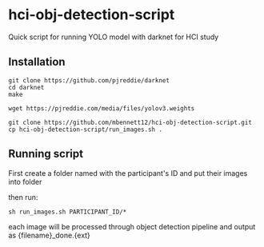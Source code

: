 # hci-obj-detection-script
Quick script for running YOLO model with darknet for HCI study

## Installation
```
git clone https://github.com/pjreddie/darknet
cd darknet
make

wget https://pjreddie.com/media/files/yolov3.weights

git clone https://github.com/mbennett12/hci-obj-detection-script.git
cp hci-obj-detection-script/run_images.sh .
```

## Running script
First create a folder named with the participant's ID and put their images into folder

then run:
```
sh run_images.sh PARTICIPANT_ID/*
```

each image will be processed through object detection pipeline and output as {filename}_done.{ext}
